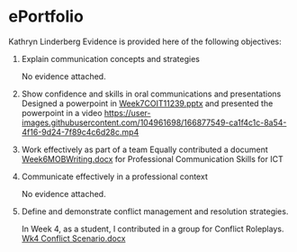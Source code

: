 # ePortfolio
Kathryn Linderberg
Evidence is provided here of the following objectives:

1. Explain communication concepts and strategies

   No evidence attached.
   
2. Show confidence and skills in oral communications and presentations
   Designed a powerpoint in [Week7COIT11239.pptx](https://github.com/KityKat78/ePortfolio/files/8628727/Week7COIT11239.pptx)  and presented the powerpoint in a video
https://user-images.githubusercontent.com/104961698/166877549-ca1f4c1c-8a54-4f16-9d24-7f89c4c6d28c.mp4

3. Work effectively as part of a team
   Equally contributed a document [Week6MOBWriting.docx](https://github.com/KityKat78/ePortfolio/files/8628719/Week6MOBWriting.docx)
   for Professional Communication Skills for ICT

4. Communicate effectively in a professional context

   No evidence attached.

5. Define and demonstrate conflict management and resolution strategies.

   In Week 4, as a student, I contributed in a group for Conflict Roleplays. [Wk4 Conflict Scenario.docx](https://github.com/KityKat78/ePortfolio/files/8628741/Wk4.Conflict.Scenario.docx)

